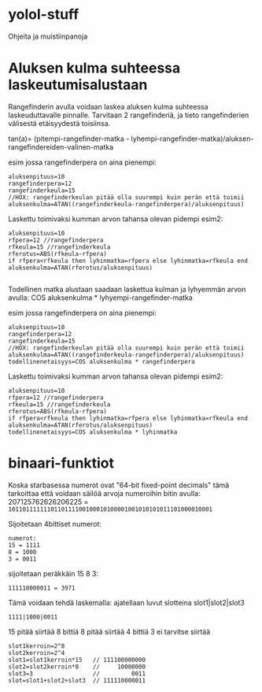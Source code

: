 # yolol-stuff
Ohjeita ja muistiinpanoja

# Aluksen kulma suhteessa laskeutumisalustaan
Rangefinderin avulla voidaan laskea aluksen kulma suhteessa laskeuduttavalle pinnalle. Tarvitaan 2 rangefinderiä, ja tieto rangefinderien välisestä etäisyydestä toisiinsa.

tan(a)= (pitempi-rangefinder-matka - lyhempi-rangefinder-matka)/aluksen-rangefindereiden-valinen-matka

esim jossa rangefinderpera on aina pienempi:
```
aluksenpituus=10
rangefinderpera=12
rangefinderkeula=15
//HOX: rangefinderkeulan pitää olla suurempi kuin perän että toimii
aluksenkulma=ATAN((rangefinderkeula-rangefinderpera)/aluksenpituus)

```
Laskettu toimivaksi kumman arvon tahansa olevan pidempi esim2:
```
aluksenpituus=10
rfpera=12 //rangefinderpera
rfkeula=15 //rangefinderkeula
rferotus=ABS(rfkeula-rfpera)
if rfpera<rfkeula then lyhinmatka=rfpera else lyhinmatka=rfkeula end
aluksenkulma=ATAN(rferotus/aluksenpituus)


```
Todellinen matka alustaan saadaan laskettua kulman ja  lyhyemmän arvon avulla:
COS aluksenkulma * lyhyempi-rangefinder-matka

esim jossa rangefinderpera on aina pienempi:
```
aluksenpituus=10
rangefinderpera=12
rangefinderkeula=15
//HOX: rangefinderkeulan pitää olla suurempi kuin perän että toimii
aluksenkulma=ATAN((rangefinderkeula-rangefinderpera)/aluksenpituus)
todellinenetaisyys=COS aluksenkulma * rangefinderpera

```
Laskettu toimivaksi kumman arvon tahansa olevan pidempi esim2:
```
aluksenpituus=10
rfpera=12 //rangefinderpera
rfkeula=15 //rangefinderkeula
rferotus=ABS(rfkeula-rfpera)
if rfpera<rfkeula then lyhinmatka=rfpera else lyhinmatka=rfkeula end
aluksenkulma=ATAN(rferotus/aluksenpituus)
todellinenetaisyys=COS aluksenkulma * lyhinmatka

```

# binaari-funktiot
Koska starbasessa numerot ovat "64-bit fixed-point decimals" tämä tarkoittaa että voidaan säilöä arvoja numeroihin bitin avulla:
207125762626206225 = `1011011111110110111100100010100001001010101011101000010001`

Sijoitetaan 4bittiset numerot:
```
numerot:
15 = 1111
8 = 1000
3 = 0011
```
sijoitetaan peräkkäin 15 8 3:
```
111110000011 = 3971
```
Tämä voidaan tehdä laskemalla:
ajatellaan luvut slotteina slot1|slot2|slot3
```
1111|1000|0011
```
15 pitää siirtää 8 bittiä
8 pitää siirtää 4 bittiä
3 ei tarvitse siirtää
```
slot1kerroin=2^8 
slot2kerroin=2^4
slot1=slot1kerroin*15   // 111100000000
slot2=slot2kerroin*8    //     10000000
slot3=3                 //         0011
slot=slot1+slot2+slot3  // 111110000011
```


